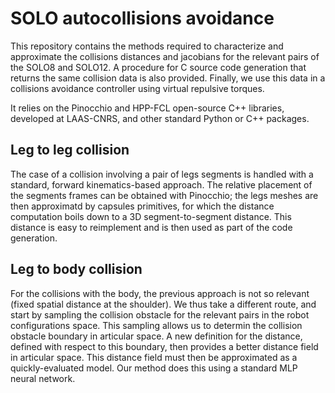 # SOLO autocollisions avoidance
This repository contains the methods required to characterize and approximate the collisions distances and jacobians for the relevant pairs of the SOLO8 and SOLO12. A procedure for C source code generation that returns the same collision data is also provided. Finally, we use this data in a collisions avoidance controller using virtual repulsive torques.

It relies on the Pinocchio and HPP-FCL open-source C++ libraries, developed at LAAS-CNRS, and other standard Python or C++ packages. 

## Leg to leg collision
The case of a collision involving a pair of legs segments is handled with a standard, forward kinematics-based approach. The relative placement of the segments frames can be obtained with Pinocchio; the legs meshes are then approximatd by capsules primitives, for which the distance computation boils down to a  3D segment-to-segment distance. This distance is easy to reimplement and is then used as part of the code generation.

## Leg to body collision
For the collisions with the body, the previous approach is not so relevant (fixed spatial distance at the shoulder). We thus  take a different route, and start by sampling the collision obstacle for the relevant pairs in the robot configurations space. This sampling allows us to determin the collision obstacle boundary in articular space. A new definition for the distance, defined with respect to this boundary, then provides a better distance field in articular space. This distance field must then be approximated as a quickly-evaluated model. Our method does this using a standard MLP neural network.

